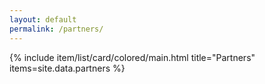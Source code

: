 ```yaml
---
layout: default
permalink: /partners/
---
```


{% include item/list/card/colored/main.html 
    title="Partners"
    items=site.data.partners
%}